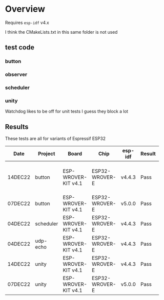 # Overview

Requires `esp-idf` v4.x

I think the CMakeLists.txt in this same folder is not used
## test code

### button

### observer


### scheduler

### unity

Watchdog likes to be off for unit tests I guess they block a lot

## Results

These tests are all for variants of Espressif ESP32

|   Date  | Project      | Board                | Chip           | esp-idf  | Result  | Notes
| ------- | ------------ | -------------------- | -------------- | -------  | ------- | -----
| 14DEC22 | button       | ESP-WROVER-KIT v4.1  | ESP32-WROVER-E | v4.4.3   | Pass    | FreeRTOS 'held' works at a rudimentary level
| 07DEC22 | button       | ESP-WROVER-KIT v4.1  | ESP32-WROVER-E | v5.0.0   | Pass    |
| 04DEC22 | scheduler    | ESP-WROVER-KIT v4.1  | ESP32-WROVER-E | v4.4.3   | Pass    |
| 04DEC22 | udp-echo     | ESP-WROVER-KIT v4.1  | ESP32-WROVER-E | v4.4.3   | Pass    |
| 14DEC22 | unity        | ESP-WROVER-KIT v4.1  | ESP32-WROVER-E | v4.4.3   | Pass    |
| 07DEC22 | unity        | ESP-WROVER-KIT v4.1  | ESP32-WROVER-E | v5.0.0   | Pass    |


